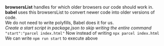 **browsersList** handles for which older browsers our code should work in.\
**babel** uses this browsersList to convert newer code into older versions of code.\
We do not need to write polyfills, Babel does it for us.\
*Create a start script in package.json to skip writing the entire command*\
```"start":"parcel index.html"```
Now instead of writing ```npx parcel index.html```\
We can write ```npm run start``` to execute above